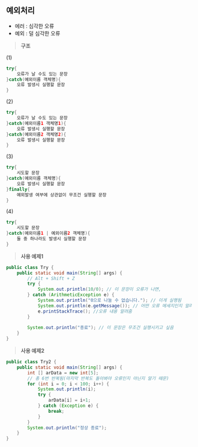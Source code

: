 ## 예외처리
- 에러 : 심각한 오류
- 예외 : 덜 심각한 오류

> **구조**
> 

(1)

```java
try{
	오류가 날 수도 있는 문장
}catch(예외이름 객체명){
	오류 발생시 실행할 문장
}
```

(2)

```java
try{
	오류가 날 수도 있는 문장
}catch(예외이름1 객체명1){
	오류 발생시 실행할 문장
}catch(예외이름2 객체명2){
	오류 발생시 실행할 문장
}
```

(3)

```java
try{
	시도할 문장
}catch(예외이름 객체명){
	오류 발생시 실행할 문장
}finally{
	예외발생 여부에 상관없이 무조건 실행할 문장
}
```

(4)

```java
try{
	시도할 문장
}catch(예외이름1 | 예외이름2 객체명){
	둘 중 하나라도 발생시 실행할 문장
}
```

> **사용 예제1**
> 

```java
public class Try {
	public static void main(String[] args) {
		// Alt + Shift + Z
		try {
			System.out.println(10/0); // 이 문장이 오류가 나면,
		} catch (ArithmeticException e) {
			System.out.println("0으로 나눌 수 없습니다."); // 이게 실행됨
			System.out.println(e.getMessage()); // 어떤 오류 메세지인지 알려줌(String 타입)
			e.printStackTrace(); //오류 내용 알려줌
		}
		
		System.out.println("종료"); // 이 문장은 무조건 실행시키고 싶음
	}
}
```

> **사용 예제2**
> 

```java
public class Try2 {
	public static void main(String[] args) {
		int [] arData = new int[5];
		// 총 6번 반복됨(마지막 반복도 돌아봐야 오류인지 아닌지 알기 때문)
		for (int i = 0; i < 100; i++) {
			System.out.println(i);
			try {
				arData[i] = i+1;
			} catch (Exception e) {
				break;
			}
		}
		System.out.println("정상 종료");
	}
}
```
